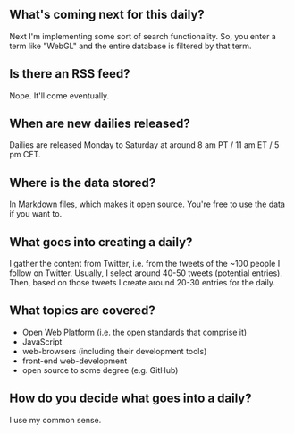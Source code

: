 ## What's coming next for this daily?

Next I'm implementing some sort of search functionality. So, you enter a term like "WebGL" and the entire database is filtered by that term.

## Is there an RSS feed?

Nope. It'll come eventually.

## When are new dailies released?

Dailies are released Monday to Saturday at around 8 am PT / 11 am ET / 5 pm CET.

## Where is the data stored?

In Markdown files, which makes it open source. You're free to use the data if you want to.

## What goes into creating a daily?

I gather the content from Twitter, i.e. from the tweets of the ~100 people I follow on Twitter. Usually, I select around 40-50 tweets (potential entries). Then, based on those tweets I create around 20-30 entries for the daily.

## What topics are covered?

 - Open Web Platform (i.e. the open standards that comprise it)
 - JavaScript
 - web-browsers (including their development tools)
 - front-end web-development 
 - open source to some degree (e.g. GitHub)

## How do you decide what goes into a daily?

I use my common sense.